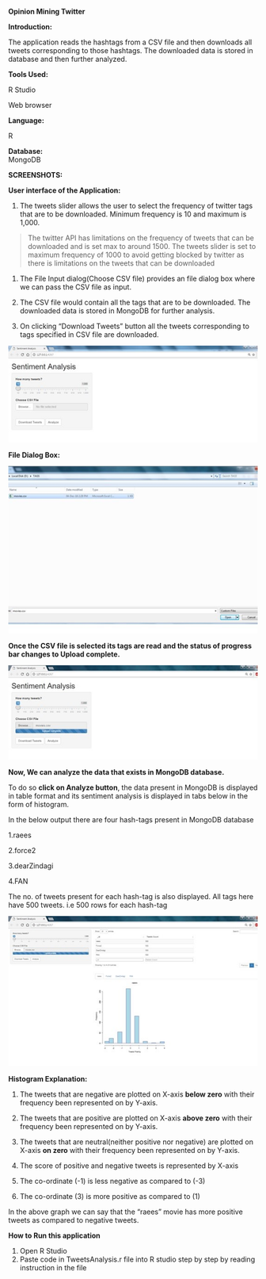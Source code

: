 **Opinion Mining Twitter**

**Introduction:**

The application reads the hashtags from a CSV file and then downloads all tweets corresponding to those hashtags. The downloaded data is stored in database and then further analyzed.

**Tools Used:**

R Studio

Web browser

**Language:**

R

**Database:**  
MongoDB


**SCREENSHOTS:**

**User interface of the Application:**

1.  The tweets slider allows the user to select the frequency of twitter tags
    that are to be downloaded. Minimum frequency is 10 and maximum is 1,000.

>   The twitter API has limitations on the frequency of tweets that can be
>   downloaded and is set max to around 1500. The tweets slider is set to
>   maximum frequency of 1000 to avoid getting blocked by twitter as there is
>   limitations on the tweets that can be downloaded

1.  The File Input dialog(Choose CSV file) provides an file dialog box where we
    can pass the CSV file as input.

2.  The CSV file would contain all the tags that are to be downloaded. The
    downloaded data is stored in MongoDB for further analysis.

3.  On clicking “Download Tweets” button all the tweets corresponding to tags
    specified in CSV file are downloaded.

 ![alt text](https://github.com/Akshay9882/SentimentAnalysis/blob/master/readme_images/1.jpg)

**File Dialog Box:**

 ![alt text](https://github.com/Akshay9882/SentimentAnalysis/blob/master/readme_images/2.jpg)

**Once the CSV file is selected its tags are read and the status of progress bar
changes to Upload complete.**

 ![alt text](https://github.com/Akshay9882/SentimentAnalysis/blob/master/readme_images/3.jpg)

**Now, We can analyze the data that exists in MongoDB database.**

To do so **click on Analyze button**, the data present in MongoDB is displayed
in table format and its sentiment analysis is displayed in tabs below in the
form of histogram.

In the below output there are four hash-tags present in MongoDB database

1.raees

2.force2

3.dearZindagi

4.FAN

The no. of tweets present for each hash-tag is also displayed. All tags here
have 500 tweets. i.e 500 rows for each hash-tag

 ![alt text](https://github.com/Akshay9882/SentimentAnalysis/blob/master/readme_images/4.jpg)

**Histogram Explanation:**

1.  The tweets that are negative are plotted on X-axis **below zero** with their
    frequency been represented on by Y-axis.

2.  The tweets that are positive are plotted on X-axis **above zero** with their
    frequency been represented on by Y-axis.

3.  The tweets that are neutral(neither positive nor negative) are plotted on
    X-axis **on zero** with their frequency been represented on by Y-axis.

4.  The score of positive and negative tweets is represented by X-axis

5.  The co-ordinate (-1) is less negative as compared to (-3)

6.  The co-ordinate (3) is more positive as compared to (1)

In the above graph we can say that the “raees” movie has more positive tweets as
compared to negative tweets.



**How to Run this application**  
1. Open R Studio 
2. Paste code in TweetsAnalysis.r file into R studio step by step by reading instruction in the file  

